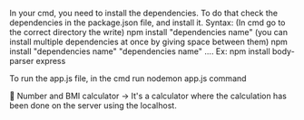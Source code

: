 In your cmd, you need to install the dependencies. To do that check the dependencies in the package.json file, and install it.
Syntax: (In cmd go to the correct directory the write) npm install "dependencies name" (you can install multiple dependencies at once by giving space between them) npm install "dependencies name" "dependencies name" ....
Ex: npm install body-parser express

To run the app.js file, in the cmd run nodemon app.js command

📁 Number and BMI calculator -> It's a calculator where the calculation has been done on the server using the localhost. 
